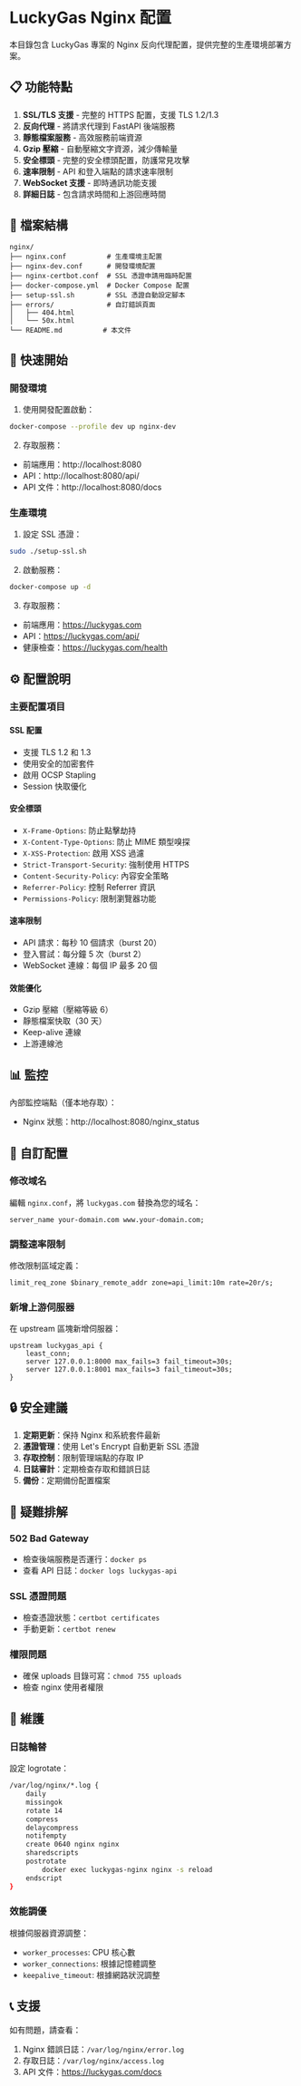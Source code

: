 # LuckyGas Nginx 配置

本目錄包含 LuckyGas 專案的 Nginx 反向代理配置，提供完整的生產環境部署方案。

## 📋 功能特點

1. **SSL/TLS 支援** - 完整的 HTTPS 配置，支援 TLS 1.2/1.3
2. **反向代理** - 將請求代理到 FastAPI 後端服務
3. **靜態檔案服務** - 高效服務前端資源
4. **Gzip 壓縮** - 自動壓縮文字資源，減少傳輸量
5. **安全標頭** - 完整的安全標頭配置，防護常見攻擊
6. **速率限制** - API 和登入端點的請求速率限制
7. **WebSocket 支援** - 即時通訊功能支援
8. **詳細日誌** - 包含請求時間和上游回應時間

## 📁 檔案結構

```
nginx/
├── nginx.conf          # 生產環境主配置
├── nginx-dev.conf      # 開發環境配置
├── nginx-certbot.conf  # SSL 憑證申請用臨時配置
├── docker-compose.yml  # Docker Compose 配置
├── setup-ssl.sh        # SSL 憑證自動設定腳本
├── errors/             # 自訂錯誤頁面
│   ├── 404.html
│   └── 50x.html
└── README.md          # 本文件
```

## 🚀 快速開始

### 開發環境

1. 使用開發配置啟動：
```bash
docker-compose --profile dev up nginx-dev
```

2. 存取服務：
- 前端應用：http://localhost:8080
- API：http://localhost:8080/api/
- API 文件：http://localhost:8080/docs

### 生產環境

1. 設定 SSL 憑證：
```bash
sudo ./setup-ssl.sh
```

2. 啟動服務：
```bash
docker-compose up -d
```

3. 存取服務：
- 前端應用：https://luckygas.com
- API：https://luckygas.com/api/
- 健康檢查：https://luckygas.com/health

## ⚙️ 配置說明

### 主要配置項目

#### SSL 配置
- 支援 TLS 1.2 和 1.3
- 使用安全的加密套件
- 啟用 OCSP Stapling
- Session 快取優化

#### 安全標頭
- `X-Frame-Options`: 防止點擊劫持
- `X-Content-Type-Options`: 防止 MIME 類型嗅探
- `X-XSS-Protection`: 啟用 XSS 過濾
- `Strict-Transport-Security`: 強制使用 HTTPS
- `Content-Security-Policy`: 內容安全策略
- `Referrer-Policy`: 控制 Referrer 資訊
- `Permissions-Policy`: 限制瀏覽器功能

#### 速率限制
- API 請求：每秒 10 個請求（burst 20）
- 登入嘗試：每分鐘 5 次（burst 2）
- WebSocket 連線：每個 IP 最多 20 個

#### 效能優化
- Gzip 壓縮（壓縮等級 6）
- 靜態檔案快取（30 天）
- Keep-alive 連線
- 上游連線池

## 📊 監控

內部監控端點（僅本地存取）：
- Nginx 狀態：http://localhost:8080/nginx_status

## 🔧 自訂配置

### 修改域名
編輯 `nginx.conf`，將 `luckygas.com` 替換為您的域名：
```nginx
server_name your-domain.com www.your-domain.com;
```

### 調整速率限制
修改限制區域定義：
```nginx
limit_req_zone $binary_remote_addr zone=api_limit:10m rate=20r/s;
```

### 新增上游伺服器
在 upstream 區塊新增伺服器：
```nginx
upstream luckygas_api {
    least_conn;
    server 127.0.0.1:8000 max_fails=3 fail_timeout=30s;
    server 127.0.0.1:8001 max_fails=3 fail_timeout=30s;
}
```

## 🔒 安全建議

1. **定期更新**：保持 Nginx 和系統套件最新
2. **憑證管理**：使用 Let's Encrypt 自動更新 SSL 憑證
3. **存取控制**：限制管理端點的存取 IP
4. **日誌審計**：定期檢查存取和錯誤日誌
5. **備份**：定期備份配置檔案

## 🐛 疑難排解

### 502 Bad Gateway
- 檢查後端服務是否運行：`docker ps`
- 查看 API 日誌：`docker logs luckygas-api`

### SSL 憑證問題
- 檢查憑證狀態：`certbot certificates`
- 手動更新：`certbot renew`

### 權限問題
- 確保 uploads 目錄可寫：`chmod 755 uploads`
- 檢查 nginx 使用者權限

## 📝 維護

### 日誌輪替
設定 logrotate：
```bash
/var/log/nginx/*.log {
    daily
    missingok
    rotate 14
    compress
    delaycompress
    notifempty
    create 0640 nginx nginx
    sharedscripts
    postrotate
        docker exec luckygas-nginx nginx -s reload
    endscript
}
```

### 效能調優
根據伺服器資源調整：
- `worker_processes`: CPU 核心數
- `worker_connections`: 根據記憶體調整
- `keepalive_timeout`: 根據網路狀況調整

## 📞 支援

如有問題，請查看：
1. Nginx 錯誤日誌：`/var/log/nginx/error.log`
2. 存取日誌：`/var/log/nginx/access.log`
3. API 文件：https://luckygas.com/docs